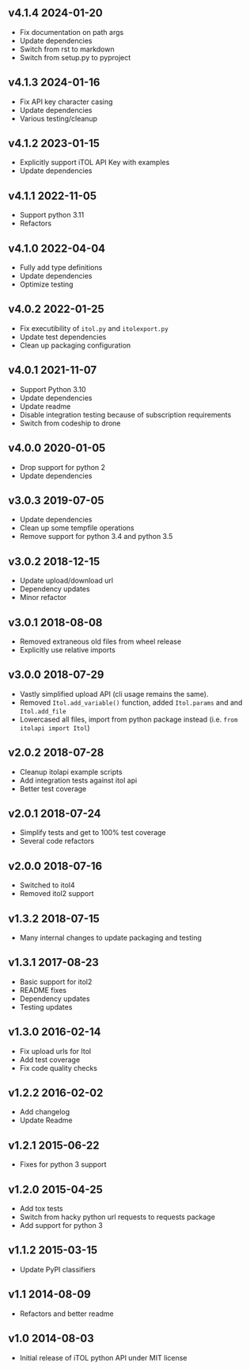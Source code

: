 v4.1.4 2024-01-20
-----------------

 - Fix documentation on path args
 - Update dependencies
 - Switch from rst to markdown
 - Switch from setup.py to pyproject


v4.1.3 2024-01-16
-----------------

 - Fix API key character casing
 - Update dependencies
 - Various testing/cleanup


v4.1.2 2023-01-15
-----------------

 - Explicitly support iTOL API Key with examples
 - Update dependencies


v4.1.1 2022-11-05
-----------------

 - Support python 3.11
 - Refactors


v4.1.0 2022-04-04
-----------------

 - Fully add type definitions
 - Update dependencies
 - Optimize testing


v4.0.2 2022-01-25
-----------------

 - Fix executibility of `itol.py` and `itolexport.py`
 - Update test dependencies
 - Clean up packaging configuration


v4.0.1 2021-11-07
-----------------

 - Support Python 3.10
 - Update dependencies
 - Update readme
 - Disable integration testing because of subscription requirements
 - Switch from codeship to drone


v4.0.0 2020-01-05
-----------------

 - Drop support for python 2
 - Update dependencies


v3.0.3 2019-07-05
-----------------

 - Update dependencies
 - Clean up some tempfile operations
 - Remove support for python 3.4 and python 3.5


v3.0.2 2018-12-15
-----------------

 - Update upload/download url
 - Dependency updates
 - Minor refactor


v3.0.1 2018-08-08
-----------------

 - Removed extraneous old files from wheel release
 - Explicitly use relative imports

v3.0.0 2018-07-29
-----------------

 - Vastly simplified upload API (cli usage remains the same).
 - Removed `Itol.add_variable()` function, added `Itol.params` and and `Itol.add_file`
 - Lowercased all files, import from python package instead (i.e. `from itolapi import Itol`)

v2.0.2 2018-07-28
-----------------

 - Cleanup itolapi example scripts
 - Add integration tests against itol api
 - Better test coverage

v2.0.1 2018-07-24
-----------------

 - Simplify tests and get to 100% test coverage
 - Several code refactors

v2.0.0 2018-07-16
-----------------

 - Switched to itol4
 - Removed itol2 support

v1.3.2 2018-07-15
-----------------

 - Many internal changes to update packaging and testing

v1.3.1 2017-08-23
-----------------

- Basic support for itol2
- README fixes
- Dependency updates
- Testing updates

v1.3.0 2016-02-14
-----------------

- Fix upload urls for Itol
- Add test coverage
- Fix code quality checks

v1.2.2 2016-02-02
-----------------

- Add changelog
- Update Readme

v1.2.1 2015-06-22
-----------------

- Fixes for python 3 support

v1.2.0 2015-04-25
-----------------

- Add tox tests
- Switch from hacky python url requests to requests package
- Add support for python 3

v1.1.2 2015-03-15
-----------------

- Update PyPI classifiers

v1.1 2014-08-09
---------------

- Refactors and better readme

v1.0 2014-08-03
---------------

- Initial release of iTOL python API under MIT license
